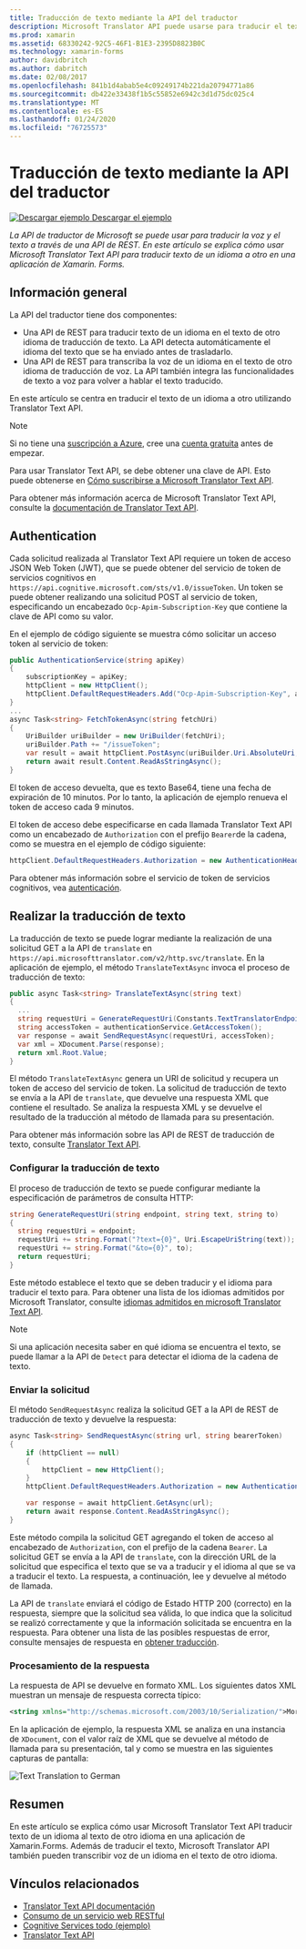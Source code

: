 ```yaml
---
title: Traducción de texto mediante la API del traductor
description: Microsoft Translator API puede usarse para traducir el texto de voz y a través de una API de REST. En este artículo se explica cómo usar Microsoft Translator Text API para traducir texto de un idioma a otro en una aplicación de Xamarin.Forms.
ms.prod: xamarin
ms.assetid: 68330242-92C5-46F1-B1E3-2395D8823B0C
ms.technology: xamarin-forms
author: davidbritch
ms.author: dabritch
ms.date: 02/08/2017
ms.openlocfilehash: 841b1d4abab5e4c09249174b221da20794771a86
ms.sourcegitcommit: db422e33438f1b5c55852e6942c3d1d75dc025c4
ms.translationtype: MT
ms.contentlocale: es-ES
ms.lasthandoff: 01/24/2020
ms.locfileid: "76725573"
---
```

# <a name="text-translation-using-the-translator-api"></a>Traducción de texto mediante la API del traductor

[![Descargar ejemplo](~/media/shared/download.png) Descargar el ejemplo](https://docs.microsoft.com/samples/xamarin/xamarin-forms-samples/webservices-todocognitiveservices)

_La API de traductor de Microsoft se puede usar para traducir la voz y el texto a través de una API de REST. En este artículo se explica cómo usar Microsoft Translator Text API para traducir texto de un idioma a otro en una aplicación de Xamarin. Forms._

## <a name="overview"></a>Información general

La API del traductor tiene dos componentes:

- Una API de REST para traducir texto de un idioma en el texto de otro idioma de traducción de texto. La API detecta automáticamente el idioma del texto que se ha enviado antes de trasladarlo.
- Una API de REST para transcriba la voz de un idioma en el texto de otro idioma de traducción de voz. La API también integra las funcionalidades de texto a voz para volver a hablar el texto traducido.

En este artículo se centra en traducir el texto de un idioma a otro utilizando Translator Text API.

> [!NOTE]
> Si no tiene una [suscripción a Azure](/azure/guides/developer/azure-developer-guide#understanding-accounts-subscriptions-and-billing), cree una [cuenta gratuita](https://aka.ms/azfree-docs-mobileapps) antes de empezar.

Para usar Translator Text API, se debe obtener una clave de API. Esto puede obtenerse en [Cómo suscribirse a Microsoft Translator Text API](/azure/cognitive-services/translator/translator-text-how-to-signup/).

Para obtener más información acerca de Microsoft Translator Text API, consulte la [documentación de Translator Text API](/azure/cognitive-services/translator/).

## <a name="authentication"></a>Authentication

Cada solicitud realizada al Translator Text API requiere un token de acceso JSON Web Token (JWT), que se puede obtener del servicio de token de servicios cognitivos en `https://api.cognitive.microsoft.com/sts/v1.0/issueToken`. Un token se puede obtener realizando una solicitud POST al servicio de token, especificando un encabezado `Ocp-Apim-Subscription-Key` que contiene la clave de API como su valor.

En el ejemplo de código siguiente se muestra cómo solicitar un acceso token al servicio de token:

```csharp
public AuthenticationService(string apiKey)
{
    subscriptionKey = apiKey;
    httpClient = new HttpClient();
    httpClient.DefaultRequestHeaders.Add("Ocp-Apim-Subscription-Key", apiKey);
}
...
async Task<string> FetchTokenAsync(string fetchUri)
{
    UriBuilder uriBuilder = new UriBuilder(fetchUri);
    uriBuilder.Path += "/issueToken";
    var result = await httpClient.PostAsync(uriBuilder.Uri.AbsoluteUri, null);
    return await result.Content.ReadAsStringAsync();
}
```

El token de acceso devuelta, que es texto Base64, tiene una fecha de expiración de 10 minutos. Por lo tanto, la aplicación de ejemplo renueva el token de acceso cada 9 minutos.

El token de acceso debe especificarse en cada llamada Translator Text API como un encabezado de `Authorization` con el prefijo `Bearer`de la cadena, como se muestra en el ejemplo de código siguiente:

```csharp
httpClient.DefaultRequestHeaders.Authorization = new AuthenticationHeaderValue("Bearer", bearerToken);
```

Para obtener más información sobre el servicio de token de servicios cognitivos, vea [autenticación](/azure/cognitive-services/translator/reference/v3-0-reference#authentication).

## <a name="performing-text-translation"></a>Realizar la traducción de texto

La traducción de texto se puede lograr mediante la realización de una solicitud GET a la API de `translate` en `https://api.microsofttranslator.com/v2/http.svc/translate`. En la aplicación de ejemplo, el método `TranslateTextAsync` invoca el proceso de traducción de texto:

```csharp
public async Task<string> TranslateTextAsync(string text)
{
  ...
  string requestUri = GenerateRequestUri(Constants.TextTranslatorEndpoint, text, "en", "de");
  string accessToken = authenticationService.GetAccessToken();
  var response = await SendRequestAsync(requestUri, accessToken);
  var xml = XDocument.Parse(response);
  return xml.Root.Value;
}
```

El método `TranslateTextAsync` genera un URI de solicitud y recupera un token de acceso del servicio de token. La solicitud de traducción de texto se envía a la API de `translate`, que devuelve una respuesta XML que contiene el resultado. Se analiza la respuesta XML y se devuelve el resultado de la traducción al método de llamada para su presentación.

Para obtener más información sobre las API de REST de traducción de texto, consulte [Translator Text API](/azure/cognitive-services/translator/reference/v3-0-reference).

### <a name="configuring-text-translation"></a>Configurar la traducción de texto

El proceso de traducción de texto se puede configurar mediante la especificación de parámetros de consulta HTTP:

```csharp
string GenerateRequestUri(string endpoint, string text, string to)
{
  string requestUri = endpoint;
  requestUri += string.Format("?text={0}", Uri.EscapeUriString(text));
  requestUri += string.Format("&to={0}", to);
  return requestUri;
}
```

Este método establece el texto que se deben traducir y el idioma para traducir el texto para. Para obtener una lista de los idiomas admitidos por Microsoft Translator, consulte [idiomas admitidos en microsoft Translator Text API](/azure/cognitive-services/translator/languages/).

> [!NOTE]
> Si una aplicación necesita saber en qué idioma se encuentra el texto, se puede llamar a la API de `Detect` para detectar el idioma de la cadena de texto.

### <a name="sending-the-request"></a>Enviar la solicitud

El método `SendRequestAsync` realiza la solicitud GET a la API de REST de traducción de texto y devuelve la respuesta:

```csharp
async Task<string> SendRequestAsync(string url, string bearerToken)
{
    if (httpClient == null)
    {
        httpClient = new HttpClient();
    }
    httpClient.DefaultRequestHeaders.Authorization = new AuthenticationHeaderValue("Bearer", bearerToken);

    var response = await httpClient.GetAsync(url);
    return await response.Content.ReadAsStringAsync();
}
```

Este método compila la solicitud GET agregando el token de acceso al encabezado de `Authorization`, con el prefijo de la cadena `Bearer`. La solicitud GET se envía a la API de `translate`, con la dirección URL de la solicitud que especifica el texto que se va a traducir y el idioma al que se va a traducir el texto. La respuesta, a continuación, lee y devuelve al método de llamada.

La API de `translate` enviará el código de Estado HTTP 200 (correcto) en la respuesta, siempre que la solicitud sea válida, lo que indica que la solicitud se realizó correctamente y que la información solicitada se encuentra en la respuesta. Para obtener una lista de las posibles respuestas de error, consulte mensajes de respuesta en [obtener traducción](/azure/cognitive-services/translator/reference/v3-0-translate).

### <a name="processing-the-response"></a>Procesamiento de la respuesta

La respuesta de API se devuelve en formato XML. Los siguientes datos XML muestran un mensaje de respuesta correcta típico:

```xml
<string xmlns="http://schemas.microsoft.com/2003/10/Serialization/">Morgen kaufen gehen ein</string>
```

En la aplicación de ejemplo, la respuesta XML se analiza en una instancia de `XDocument`, con el valor raíz de XML que se devuelve al método de llamada para su presentación, tal y como se muestra en las siguientes capturas de pantalla:

![](text-translation-images/text-translation.png "Text Translation to German")

## <a name="summary"></a>Resumen

En este artículo se explica cómo usar Microsoft Translator Text API traducir texto de un idioma al texto de otro idioma en una aplicación de Xamarin.Forms. Además de traducir el texto, Microsoft Translator API también pueden transcribir voz de un idioma en el texto de otro idioma.

## <a name="related-links"></a>Vínculos relacionados

- [Translator Text API documentación](/azure/cognitive-services/translator/)
- [Consumo de un servicio web RESTful](~/xamarin-forms/data-cloud/web-services/rest.md)
- [Cognitive Services todo (ejemplo)](https://docs.microsoft.com/samples/xamarin/xamarin-forms-samples/webservices-todocognitiveservices)
- [Translator Text API](/azure/cognitive-services/translator/reference/v3-0-reference)
